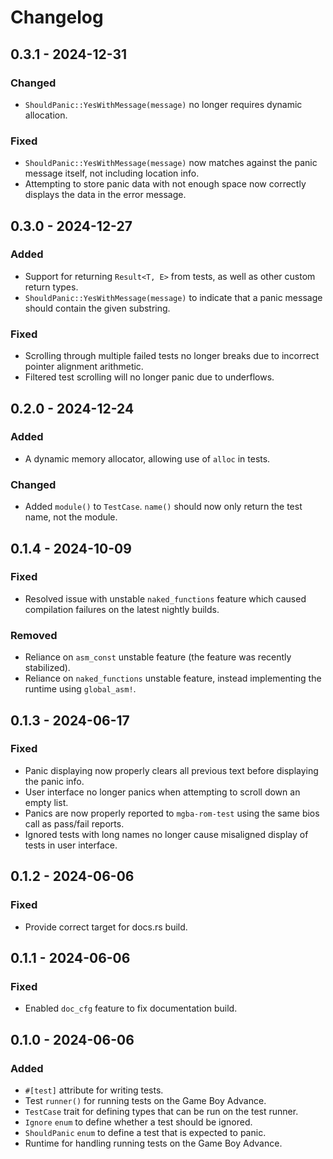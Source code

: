 # Changelog

## 0.3.1 - 2024-12-31
### Changed
- `ShouldPanic::YesWithMessage(message)` no longer requires dynamic allocation.
### Fixed
- `ShouldPanic::YesWithMessage(message)` now matches against the panic message itself, not including location info.
- Attempting to store panic data with not enough space now correctly displays the data in the error message.

## 0.3.0 - 2024-12-27
### Added
- Support for returning `Result<T, E>` from tests, as well as other custom return types.
- `ShouldPanic::YesWithMessage(message)` to indicate that a panic message should contain the given substring.
### Fixed
- Scrolling through multiple failed tests no longer breaks due to incorrect pointer alignment arithmetic.
- Filtered test scrolling will no longer panic due to underflows.

## 0.2.0 - 2024-12-24
### Added
- A dynamic memory allocator, allowing use of `alloc` in tests.
### Changed
- Added `module()` to `TestCase`. `name()` should now only return the test name, not the module.

## 0.1.4 - 2024-10-09
### Fixed
- Resolved issue with unstable `naked_functions` feature which caused compilation failures on the latest nightly builds.
### Removed
- Reliance on `asm_const` unstable feature (the feature was recently stabilized).
- Reliance on `naked_functions` unstable feature, instead implementing the runtime using `global_asm!`.

## 0.1.3 - 2024-06-17
### Fixed
- Panic displaying now properly clears all previous text before displaying the panic info.
- User interface no longer panics when attempting to scroll down an empty list.
- Panics are now properly reported to `mgba-rom-test` using the same bios call as pass/fail reports.
- Ignored tests with long names no longer cause misaligned display of tests in user interface.

## 0.1.2 - 2024-06-06
### Fixed
- Provide correct target for docs.rs build.

## 0.1.1 - 2024-06-06
### Fixed
- Enabled `doc_cfg` feature to fix documentation build.

## 0.1.0 - 2024-06-06
### Added
- `#[test]` attribute for writing tests.
- Test `runner()` for running tests on the Game Boy Advance.
- `TestCase` trait for defining types that can be run on the test runner.
- `Ignore` `enum` to define whether a test should be ignored.
- `ShouldPanic` `enum` to define a test that is expected to panic.
- Runtime for handling running tests on the Game Boy Advance.

